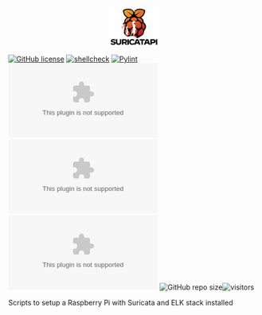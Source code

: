 <p align="center"><img src="resources/SuricataPi_Logo_black.png" alt="SuricataPi"  style="width:20%;"/>

[![GitHub license](https://img.shields.io/github/license/beep-projects/SuricataPi)](https://github.com/beep-projects/condocam.ai/blob/main/LICENSE) [![shellcheck](https://github.com/beep-projects/condocam.ai/actions/workflows/shellcheck.yml/badge.svg)](https://github.com/beep-projects/SuricataPi/actions/workflows/shellcheck.yml) [![Pylint](https://github.com/beep-projects/condocam.ai/actions/workflows/pylint.yml/badge.svg)](https://github.com/beep-projects/SuricataPi/actions/workflows/pylint.yml) [![GitHub issues](https://img.shields.io/github/issues/beep-projects/condocam.ai)](https://github.com/beep-projects/SuricataPi/issues) [![GitHub forks](https://img.shields.io/github/forks/beep-projects/condocam.ai)](https://github.com/beep-projects/SuricataPi/network) [![GitHub stars](https://img.shields.io/github/stars/beep-projects/condocam.ai)](https://github.com/beep-projects/SuricataPi/stargazers) ![GitHub repo size](https://img.shields.io/github/repo-size/beep-projects/SuricataPi)![visitors](https://visitor-badge.glitch.me/badge?page_id=beep-projects.SuricataPi)
</p>
Scripts to setup a Raspberry Pi with Suricata and ELK stack installed



